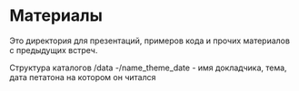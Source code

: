 # Материалы 

Это директория для презентаций, примеров кода и прочих материалов с предыдущих встреч.

Структура каталогов
/data
-/name_theme_date - имя докладчика, тема, дата петатона на котором он читался
